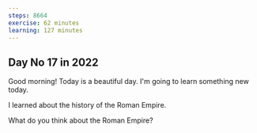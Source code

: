 ```yaml
---
steps: 8664
exercise: 62 minutes
learning: 127 minutes
---
```

## Day No 17 in 2022
Good morning! Today is a beautiful day.
I'm going to learn something new today.

I learned about the history of the Roman Empire.

What do you think about the Roman Empire?
